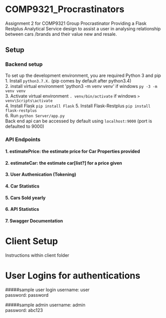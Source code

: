 # COMP9321_Procrastinators
Assignment 2 for COMP9321 Group Procrastinator
Providing a Flask Restplus Analytical Service design to assist a user in analysing relationship between cars /brands and their value new and resale.

## Setup
### Backend setup
To set up the development environment, you are required Python 3 and pip\
    1. Install `python3.7.X.` (pip comes by default after python3.4)\
    2. install virtual environment 'python3 -m venv venv' if windows `py -3 -m venv venv`\
    3. Activate virtual environment `. venv/bin/activate` if windows `> venv\Scripts\activate`\
    4. Install Flask `pip install Flask`
    5. Install Flask-Restplus `pip install flask-restplus`\
    6. Run `python Server/app.py`\
    Back end api can be accessed by default using `localhost:9000` (port is defaulted to 9000)
    
### API Endpoints

#### 1. estimatePrice: the estimate price for Car Properties provided
#### 2. estimateCar: the estimate car[list?] for a price given
#### 3. User Authenication (Tokening)
#### 4. Car Statistics
#### 5. Cars Sold yearly
#### 6. API Statistics
#### 7. Swagger Documentation

# Client Setup
Instructions within client folder

# User Logins for authentications
#####sample user login
username: user\
password: password

#####sample admin
username: admin\
password: abc123


